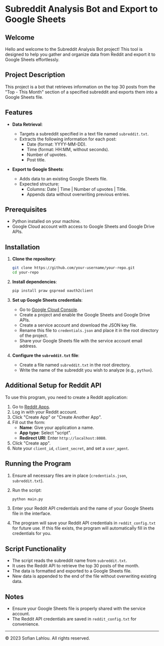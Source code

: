 # Subreddit Analysis Bot and Export to Google Sheets

## Welcome

Hello and welcome to the Subreddit Analysis Bot project! This tool is designed to help you gather and organize data from Reddit and export it to Google Sheets effortlessly.

## Project Description

This project is a bot that retrieves information on the top 30 posts from the "Top - This Month" section of a specified subreddit and exports them into a Google Sheets file.

## Features

- **Data Retrieval**:
  - Targets a subreddit specified in a text file named `subreddit.txt`.
  - Extracts the following information for each post:
    - Date (format: YYYY-MM-DD).
    - Time (format: HH:MM, without seconds).
    - Number of upvotes.
    - Post title.

- **Export to Google Sheets**:
  - Adds data to an existing Google Sheets file.
  - Expected structure:
    - Columns: Date | Time | Number of upvotes | Title.
    - Appends data without overwriting previous entries.

## Prerequisites

- Python installed on your machine.
- Google Cloud account with access to Google Sheets and Google Drive APIs.

## Installation

1. **Clone the repository**:

   ```bash
   git clone https://github.com/your-username/your-repo.git
   cd your-repo
   ```

2. **Install dependencies**:

   ```bash
   pip install praw gspread oauth2client
   ```

3. **Set up Google Sheets credentials**:

   - Go to [Google Cloud Console](https://console.cloud.google.com/).
   - Create a project and enable the Google Sheets and Google Drive APIs.
   - Create a service account and download the JSON key file.
   - Rename this file to `credentials.json` and place it in the root directory of the project.
   - Share your Google Sheets file with the service account email address.

4. **Configure the `subreddit.txt` file**:

   - Create a file named `subreddit.txt` in the root directory.
   - Write the name of the subreddit you wish to analyze (e.g., `python`).

## Additional Setup for Reddit API

To use this program, you need to create a Reddit application:

1. Go to [Reddit Apps](https://www.reddit.com/prefs/apps).
2. Log in with your Reddit account.
3. Click "Create App" or "Create Another App".
4. Fill out the form:
   - **Name**: Give your application a name.
   - **App type**: Select "script".
   - **Redirect URI**: Enter `http://localhost:8080`.
5. Click "Create app".
6. Note your `client_id`, `client_secret`, and set a `user_agent`.

## Running the Program

1. Ensure all necessary files are in place (`credentials.json`, `subreddit.txt`).

2. Run the script:

   ```bash
   python main.py
   ```

3. Enter your Reddit API credentials and the name of your Google Sheets file in the interface.

4. The program will save your Reddit API credentials in `reddit_config.txt` for future use. If this file exists, the program will automatically fill in the credentials for you.

## Script Functionality

- The script reads the subreddit name from `subreddit.txt`.
- It uses the Reddit API to retrieve the top 30 posts of the month.
- The data is formatted and exported to a Google Sheets file.
- New data is appended to the end of the file without overwriting existing data.

## Notes

- Ensure your Google Sheets file is properly shared with the service account.
- The Reddit API credentials are saved in `reddit_config.txt` for convenience.

---

© 2023 Sofian Lahlou. All rights reserved.
